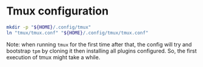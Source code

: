 # Tmux configuration

```bash
mkdir -p "${HOME}/.config/tmux"
ln "tmux/tmux.conf" "${HOME}/.config/tmux/tmux.conf"
```

Note: when running `tmux` for the first time after that, the config will try
and bootstrap `tpm` by cloning it then installing all plugins configured. So,
the first execution of tmux might take a while.
